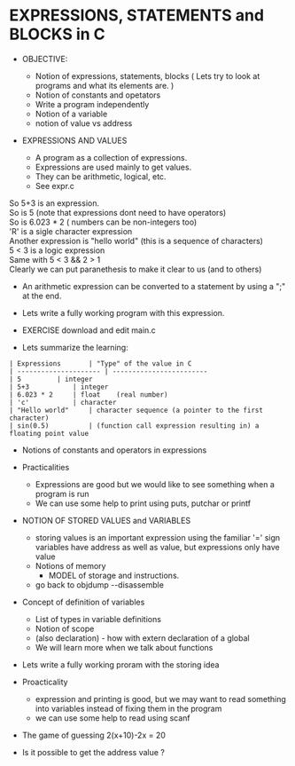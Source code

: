 


# EXPRESSIONS, STATEMENTS and BLOCKS in C
* OBJECTIVE: 
    * Notion of expressions, statements, blocks
      ( Lets try to look at programs and what its elements are. )
    * Notion of constants and opetators
    * Write a program independently
    * Notion of a variable
    * notion of value vs address

* EXPRESSIONS AND VALUES
    * A program as  a collection of expressions.
    * Expressions are used mainly to get values.
    * They can be arithmetic, logical, etc.
    * See expr.c

So 5+3 is an expression.  
So is 5        (note that expressions dont need to have operators)  
So is 6.023 * 2    ( numbers can be non-integers too)  
 'R'   is a sigle character expression  
Another expression is "hello world"   (this is a sequence of characters)  
5 < 3 	 is a logic expression  
Same with 5 < 3 && 2 > 1   
Clearly we can put paranethesis to make it clear to us (and to others)  

* An arithmetic expression can be converted to a statement by using a ";"
  at the end.
  
* Lets write a fully working program with this expression.

* EXERCISE download and edit main.c

* Lets summarize the learning:  
~~~text
| Expressions		| "Type" of the value in C
| --------------------- | ------------------------
| 5			| integer
| 5+3			| integer
| 6.023 * 2		| float    (real number)
| 'c'			| character
| "Hello world"		| character sequence (a pointer to the first character)
| sin(0.5)   		| (function call expression resulting in) a floating point value
~~~

* Notions of constants and operators in expressions

* Practicalities
    * Expressions are good but 
        we would like to see something when a program is run
    * We can use some help to print using puts, putchar or printf
  
* NOTION OF STORED VALUES and VARIABLES
    * storing values is an important expression using the familiar '=' sign
  variables have address as well as value, but expressions only have value
    * Notions of memory
        * MODEL of storage and instructions. 
    * go back to objdump --disassemble
* Concept of definition of variables 
    * List of types in variable definitions
    * Notion of scope
    *  (also declaration) - how with extern declaration of a global
    *  We will learn more when we talk about functions

* Lets write a fully working proram with the storing idea
* Proacticality
   * expression and printing is good, but we may want to read something 
   into variables instead of fixing them in the program
   * we can use some help to read using scanf

* The game of guessing 2(x+10)-2x = 20

* Is it possible to get the address value ?

